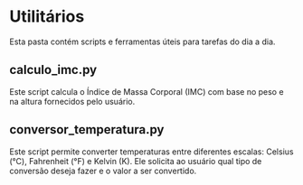 # Utilitários

Esta pasta contém scripts e ferramentas úteis para tarefas do dia a dia.

## calculo_imc.py

Este script calcula o Índice de Massa Corporal (IMC) com base no peso e na altura fornecidos pelo usuário.

## conversor_temperatura.py
Este script permite converter temperaturas entre diferentes escalas: Celsius (°C), Fahrenheit (°F) e Kelvin (K). Ele solicita ao usuário qual tipo de conversão deseja fazer e o valor a ser convertido.
